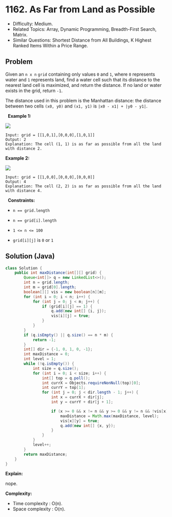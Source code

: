 # 1162. As Far from Land as Possible

- Difficulty: Medium.
- Related Topics: Array, Dynamic Programming, Breadth-First Search, Matrix.
- Similar Questions: Shortest Distance from All Buildings, K Highest Ranked Items Within a Price Range.

## Problem

Given an ```n x n``` ```grid``` containing only values ```0``` and ```1```, where ```0``` represents water and ```1``` represents land, find a water cell such that its distance to the nearest land cell is maximized, and return the distance. If no land or water exists in the grid, return ```-1```.

The distance used in this problem is the Manhattan distance: the distance between two cells ```(x0, y0)``` and ```(x1, y1)``` is ```|x0 - x1| + |y0 - y1|```.

 
**Example 1:**

![](https://assets.leetcode.com/uploads/2019/05/03/1336_ex1.JPG)

```
Input: grid = [[1,0,1],[0,0,0],[1,0,1]]
Output: 2
Explanation: The cell (1, 1) is as far as possible from all the land with distance 2.
```

**Example 2:**

![](https://assets.leetcode.com/uploads/2019/05/03/1336_ex2.JPG)

```
Input: grid = [[1,0,0],[0,0,0],[0,0,0]]
Output: 4
Explanation: The cell (2, 2) is as far as possible from all the land with distance 4.
```

 
**Constraints:**


	
- ```n == grid.length```
	
- ```n == grid[i].length```
	
- ```1 <= n <= 100```
	
- ```grid[i][j]``` is ```0``` or ```1```



## Solution (Java)

```java
class Solution {
    public int maxDistance(int[][] grid) {
        Queue<int[]> q = new LinkedList<>();
        int n = grid.length;
        int m = grid[0].length;
        boolean[][] vis = new boolean[n][m];
        for (int i = 0; i < n; i++) {
            for (int j = 0; j < m; j++) {
                if (grid[i][j] == 1) {
                    q.add(new int[] {i, j});
                    vis[i][j] = true;
                }
            }
        }
        if (q.isEmpty() || q.size() == n * m) {
            return -1;
        }
        int[] dir = {-1, 0, 1, 0, -1};
        int maxDistance = 0;
        int level = 1;
        while (!q.isEmpty()) {
            int size = q.size();
            for (int i = 0; i < size; i++) {
                int[] top = q.poll();
                int currX = Objects.requireNonNull(top)[0];
                int currY = top[1];
                for (int j = 0; j < dir.length - 1; j++) {
                    int x = currX + dir[j];
                    int y = currY + dir[j + 1];

                    if (x >= 0 && x != n && y >= 0 && y != n && !vis[x][y]) {
                        maxDistance = Math.max(maxDistance, level);
                        vis[x][y] = true;
                        q.add(new int[] {x, y});
                    }
                }
            }
            level++;
        }
        return maxDistance;
    }
}
```

**Explain:**

nope.

**Complexity:**

* Time complexity : O(n).
* Space complexity : O(n).
